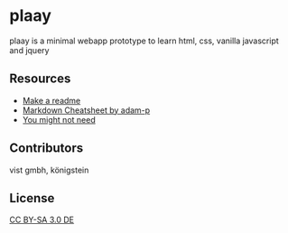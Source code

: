 # plaay
plaay is a minimal webapp prototype to learn html, css, vanilla javascript and jquery

## Resources
- [Make a readme](https://www.makeareadme.com)
- [Markdown Cheatsheet by adam-p](https://github.com/adam-p/markdown-here/wiki/Markdown-Cheatsheet)
- [You might not need](http://youmightnotneedjquery.com)

## Contributors
vist gmbh, königstein

## License
[CC BY-SA 3.0 DE](https://creativecommons.org/licenses/by-sa/3.0/de/)
